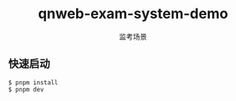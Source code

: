 # <center>qnweb-exam-system-demo</center>

<center>监考场景</center>

## 快速启动

```shell
$ pnpm install
$ pnpm dev
```

